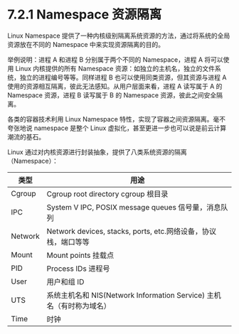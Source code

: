 # 7.2.1 Namespace 资源隔离

Linux Namespace 提供了一种内核级别隔离系统资源的方法，通过将系统的全局资源放在不同的 Namespace 中来实现资源隔离的目的。

举例说明：进程 A 和进程 B 分别属于两个不同的 Namespace，进程 A 将可以使用 Linux 内核提供的所有 Namespace 资源：如独立的主机名，独立的文件系统，独立的进程编号等等。同样进程 B 也可以使用同类资源，但其资源与进程 A 使用的资源相互隔离，彼此无法感知。从用户层面来看，进程 A 读写属于 A 的 Namespace 资源，进程 B 读写属于 B 的 Namespace 资源，彼此之间安全隔离。


各类的容器技术利用 Linux Namespace 特性，实现了容器之间资源隔离。毫不夸张地说 namespace 是整个 Linux 虚拟化，甚至更进一步也可以说是前云计算潮流的基石。

Linux 通过对内核资源进行封装抽象，提供了八类系统资源的隔离（Namespace）：

|  类型   | 用途  |
|  ----  | ----  |
| Cgroup  | Cgroup root directory cgroup 根目录 |
| IPC  | System V IPC, POSIX message queues 信号量，消息队列 |
| Network  | Network devices, stacks, ports, etc.网络设备，协议栈，端口等等 |
| Mount  | Mount points 挂载点 |
| PID  | Process IDs 进程号 |
| User  | 用户和组 ID |
| UTS  | 系统主机名和 NIS(Network Information Service) 主机名（有时称为域名） |
| Time  | 时钟 |